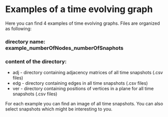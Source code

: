 # Examples of a time evolving graph
Here you can find 4 examples of time evolving graphs. Files are organized as following:
### directory name: example_numberOfNodes_numberOfSnaphots
### content of the directory:
  - adj - directory containing adjacency matrices of all time snapshots (.csv files)
  - edg - directory containing edges in all time snapshots (.csv files)
  - ver - directory containing positions of vertices in a plane for all time snapshots (.csv files)

For each example you can find an image of all time snapshots. You can also select snapshots which might be interesting to you.
